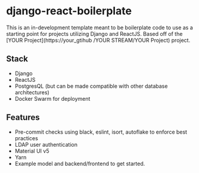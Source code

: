 # django-react-boilerplate

This is an in-development template meant to be boilerplate code to use as a starting point for projects utilizing Django and ReactJS. Based off of the [YOUR Project](https://your_gtihub /YOUR STREAM/YOUR Project) project.



## Stack

- Django
- ReactJS
- PostgresQL (but can be made compatible with other database architectures)
- Docker Swarm for deployment

## Features

- Pre-commit checks using black, eslint, isort, autoflake to enforce best practices
- LDAP user authentication
- Material UI v5
- Yarn
- Example model and backend/frontend to get started.

